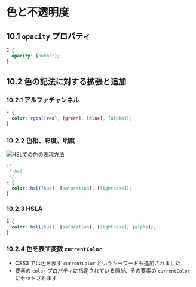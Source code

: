 # 色と不透明度

## 10.1 `opacity` プロパティ

```css
E {
  opacity: [number];
}
```


## 10.2 色の記法に対する拡張と追加

### 10.2.1 アルファチャンネル

```css
E {
  color: rgba([red], [green], [blue], [alpha]);
}
```

### 10.2.2 色相、彩度、明度

![HSLでの色の表現方法](https://upload.wikimedia.org/wikipedia/commons/c/cb/HSL_color_solid_cylinder_alpha_lowgamma.png)

```css
/*
 * hsl
 */
E {
  color: hsl([hue], [saturation], [lightness]);
}
```


### 10.2.3 HSLA

```css
E {
  color: hsl([hue], [saturation], [lightness], [alpha]);
}
```

### 10.2.4 色を表す変数 `currentColor`

- CSS3 では色を表す `currentColor` というキーワードも追加されました
- 要素の `color` プロパティに指定されている値が、その要素の `currentColor` にセットされます
